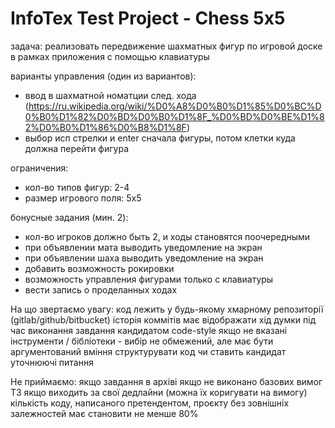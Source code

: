 # InfoTex Test Project - Chess 5x5

задача: реализовать передвижение шахматных фигур по игровой доске в рамках приложения с помощью клавиатуры

варианты управления (один из вариантов):
- ввод в шахматной номатции след. хода (https://ru.wikipedia.org/wiki/%D0%A8%D0%B0%D1%85%D0%BC%D0%B0%D1%82%D0%BD%D0%B0%D1%8F_%D0%BD%D0%BE%D1%82%D0%B0%D1%86%D0%B8%D1%8F)
- выбор исп стрелки и enter сначала фигуры, потом клетки куда должна перейти фигура

ограничения:
- кол-во типов фигур: 2-4
- размер игрового поля: 5х5

бонусные задания (мин. 2):
- кол-во игроков должно быть 2, и ходы становятся поочередными
- при объявлении мата выводить уведомление на экран
- при объявлении шаха выводить уведомление на экран
- добавить возможность рокировки
- возможность управления фигурами только с клавиатуры
- вести запись о проделанных ходах


На що звертаємо увагу:
код лежить у будь-якому хмарному репозиторії (gitlab/github/bitbucket)
історія коммітів має відображати хід думки під час виконання завдання кандидатом
code-style
якщо не вказані інструменти / бібліотеки - вибір не обмежений, але має бути аргументований
вміння структурувати код
чи ставить кандидат уточнюючі питання


Не приймаємо:
якщо завдання в архіві
якщо не виконано базових вимог ТЗ
якщо виходить за свої дедлайни (можна їх коригувати на вимогу)
кількість коду, написаного претендентом, проєкту без зовнішніх залежностей має становити не менше 80%

